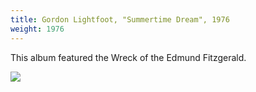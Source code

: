 ```yaml
---
title: Gordon Lightfoot, "Summertime Dream", 1976
weight: 1976
---
```

This album featured the Wreck of the Edmund Fitzgerald.

<img src="https://img.discogs.com/0m-B-1vUr1SXB8dKTe75qNdhF84=/fit-in/600x592/filters:strip_icc():format(jpeg):mode_rgb():quality(90)/discogs-images/R-2261414-1483809280-6718.jpeg.jpg" />
